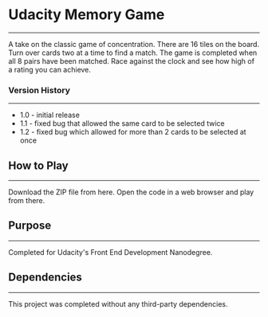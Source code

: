 # Udacity Memory Game
---
A take on the classic game of concentration. There are 16 tiles on the board.
Turn over cards two at a time to find a match. The game is completed when all
8 pairs have been matched. Race against the clock and see how high of a rating
you can achieve.

### Version History
---
  * 1.0 - initial release
  * 1.1 - fixed bug that allowed the same card to be selected twice
  * 1.2 - fixed bug which allowed for more than 2 cards to be selected at once

## How to Play
---
Download the ZIP file from here. Open the code in a web browser and play from there.

## Purpose
---
Completed for Udacity's Front End Development Nanodegree.

## Dependencies
---
This project was completed without any third-party dependencies.
